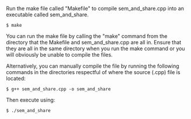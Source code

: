 Run the make file called "Makefile" to compile sem_and_share.cpp into an executable called sem_and_share.

`
$ make
`

You can run the make file by calling the "make" command from the directory that the Makefile and sem_and_share.cpp are all in. Ensure that they are all in the same directory when you run the make command or you will obviously be unable to compile the files.

Alternatively, you can manually compile the file by running the following commands in the directories respectful of where the source (.cpp) file is located:

`
$ g++ sem_and_share.cpp -o sem_and_share
`

Then execute using:

`
$ ./sem_and_share
`
